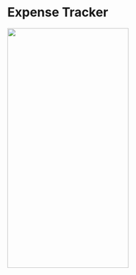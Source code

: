 # Expense Tracker

<img src="https://github.com/meowsheesh/expense_tracker/assets/107180424/07d73853-bc3f-4bf7-8b55-c87c0947f211.png" width="275" height="541">
